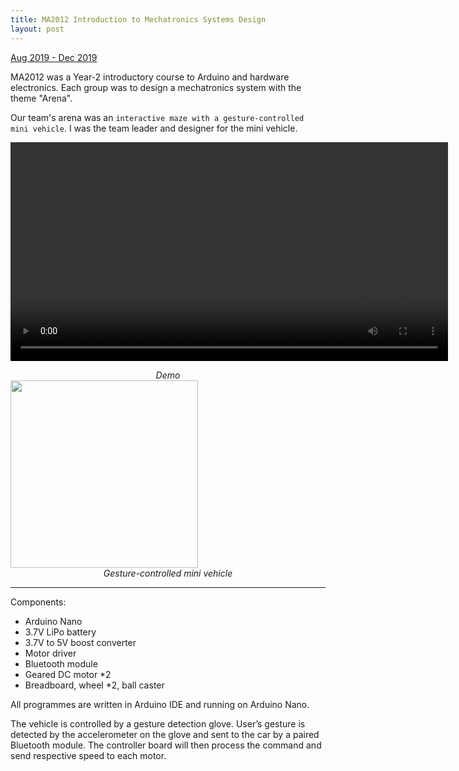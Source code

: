 ```yaml
---
title: MA2012 Introduction to Mechatronics Systems Design
layout: post
---
```

<div style="text-align: left"><u>Aug 2019 - Dec 2019</u></div>

MA2012 was a Year-2 introductory course to Arduino and hardware electronics. Each group was to design a mechatronics system with the theme "Arena".

Our team's arena was an `interactive maze with a gesture-controlled mini vehicle`. I was the team leader and designer for the mini vehicle.

<p align="center"><video height="350" controls>
  <source type="video/mp4" src="http://centiLinda.github.io/portfolio/assets/images/2012_video.mp4">
</video></p>
<div style="text-align: center"><em>Demo</em></div>

<img src="http://centiLinda.github.io/portfolio/assets/images/2012_mini_car.jpg" width="300"/>
<div style="text-align: center"><em>Gesture-controlled mini vehicle</em></div>

---

Components:
- Arduino Nano
- 3.7V LiPo battery
- 3.7V to 5V boost converter
- Motor driver
- Bluetooth module
- Geared DC motor *2
- Breadboard, wheel *2, ball caster

All programmes are written in Arduino IDE and running on Arduino Nano.

The vehicle is controlled by a gesture detection glove. User’s gesture is detected by the accelerometer on the glove and sent to the car by a paired Bluetooth module. The controller board will then process the command and send respective speed to each motor.
